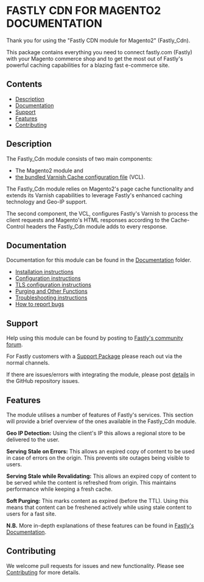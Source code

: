 # FASTLY CDN FOR MAGENTO2 DOCUMENTATION

Thank you for using the "Fastly CDN module for Magento2" (Fastly_Cdn).

This package contains everything you need to connect fastly.com (Fastly) with
your Magento commerce shop and to get the most out of Fastly's powerful caching
capabilities for a blazing fast e-commerce site.

## Contents

- [Description](#description)
- [Documentation](#documentation)
- [Support](#support)
- [Features](#features)
- [Contributing](#contributing)

## Description

The Fastly_Cdn module consists of two main components:

- The Magento2 module and
- [the bundled Varnish Cache configuration file](etc/fastly.vcl)
  (VCL).

The Fastly_Cdn module relies on Magento2's page cache functionality and extends
its Varnish capabilities to leverage Fastly's enhanced caching technology and
Geo-IP support.

The second component, the VCL, configures Fastly's Varnish to process the
client requests and Magento's HTML responses according to the Cache-Control
headers the Fastly_Cdn module adds to every response.

## Documentation

Documentation for this module can be found in the
[Documentation](Documentation/)
folder.

- [Installation instructions](Documentation/INSTALLATION.md)
- [Configuration instructions](Documentation/CONFIGURATION.md)
- [TLS configuration instructions](Documentation/TLS.md)
- [Purging and Other Functions](Documentation/OTHER-FUNCTIONS.md)
- [Troubleshooting instructions](Documentation/TROUBLESHOOTING.md)
- [How to report bugs](Documentation/OPENING-ISSUES.md)

## Support

Help using this module can be found by posting to
[Fastly's community forum](https://community.fastly.com/).

For Fastly customers with a [Support Package](https://www.fastly.com/support)
please reach out via the normal channels.

If there are issues/errors with integrating the module, please post
[details](Documentation/OPENING-ISSUES.md) in the GitHub repository issues.

## Features

The module utilises a number of features of Fastly's services. This section
will provide a brief overview of the ones available in the Fastly_Cdn module.

**Geo IP Detection:** Using the client's IP this allows a regional store to be
delivered to the user.

**Serving Stale on Errors:** This allows an expired copy of content to be used
in case of errors on the origin. This prevents site outages being visible to users.

**Serving Stale while Revalidating:** This allows an expired copy of content to
be served while the content is refreshed from origin. This maintains
performance while keeping a fresh cache.

**Soft Purging:** This marks content as expired (before the TTL). Using this
means that content can be freshened actively while using stale content to users
for a fast site.

**N.B.** More in-depth explanations of these features can be found in
[Fastly's Documentation](https://docs.fastly.com/).

## Contributing

We welcome pull requests for issues and new functionality. Please see
[Contributing](Documentation/CONTRIBUTING.md) for more details.